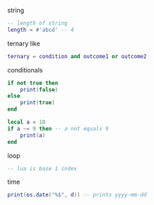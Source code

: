string
```lua
-- length of string
length = #'abcd' -- 4
```

ternary like
```lua
ternary = condition and outcome1 or outcome2
```

conditionals
```lua
if not true then
	print(false)
else
	print(true)
end

local a = 10
if a ~= 9 then -- a not equals 9
	print(a)
end
```

loop
```lua
-- lua is base 1 index
```

time
```lua
print(os.date("%$", d)) -- prints yyyy-mm-dd
```
